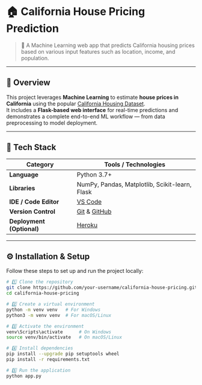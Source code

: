 # 🏠 California House Pricing Prediction

> 🚀 A Machine Learning web app that predicts California housing prices based on various input features such as location, income, and population.

---

## 🧠 Overview

This project leverages **Machine Learning** to estimate **house prices in California** using the popular [California Housing Dataset](https://scikit-learn.org/stable/modules/generated/sklearn.datasets.fetch_california_housing.html).  
It includes a **Flask-based web interface** for real-time predictions and demonstrates a complete end-to-end ML workflow — from data preprocessing to model deployment.

---

## 🧰 Tech Stack

| Category | Tools / Technologies |
|-----------|----------------------|
| **Language** | Python 3.7+ |
| **Libraries** | NumPy, Pandas, Matplotlib, Scikit-learn, Flask |
| **IDE / Code Editor** | [VS Code](https://code.visualstudio.com/) |
| **Version Control** | [Git](https://git-scm.com/) & [GitHub](https://github.com) |
| **Deployment (Optional)** | [Heroku](https://www.heroku.com/) |

---

## ⚙️ Installation & Setup

Follow these steps to set up and run the project locally:

```bash
# 1️⃣ Clone the repository
git clone https://github.com/your-username/california-house-pricing.git
cd california-house-pricing

# 2️⃣ Create a virtual environment
python -m venv venv   # For Windows
python3 -m venv venv  # For macOS/Linux

# 3️⃣ Activate the environment
venv\Scripts\activate      # On Windows
source venv/bin/activate   # On macOS/Linux

# 4️⃣ Install dependencies
pip install --upgrade pip setuptools wheel
pip install -r requirements.txt

# 5️⃣ Run the application
python app.py

